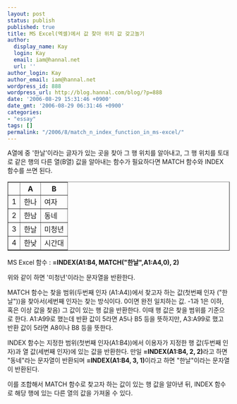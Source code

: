 ```yaml
---
layout: post
status: publish
published: true
title: MS Excel(엑셀)에서 값 찾아 위치 값 갖고놀기
author:
  display_name: Kay
  login: Kay
  email: iam@hannal.net
  url: ''
author_login: Kay
author_email: iam@hannal.net
wordpress_id: 888
wordpress_url: http://blog.hannal.com/blog/?p=888
date: '2006-08-29 15:31:46 +0900'
date_gmt: '2006-08-29 06:31:46 +0900'
categories:
- "essay"
tags: []
permalink: "/2006/8/match_n_index_function_in_ms-excel/"
---
```

<p>A열에 중 '한날'이라는 글자가 있는 곳을 찾아 그 행 위치를 알아내고, 그 행 위치를 토대로 같은 행의 다른 열(B열) 값을 알아내는 함수가 필요하다면 MATCH 함수와 INDEX 함수를 쓰면 된다.</p>
<table border="1">
<tr>
<th>&nbsp;</th>
<th>A</th>
<th>B</th>
</tr>
<tr>
<td>1</td>
<td>한나</td>
<td>여자</td>
</tr>
<tr>
<td>2</td>
<td>한남</td>
<td>동네</td>
</tr>
<tr>
<td>3</td>
<td>한날</td>
<td>미청년</td>
</tr>
<tr>
<td>4</td>
<td>한낮</td>
<td>시간대</td>
</tr>
</table>
<p>MS Excel 함수 : <strong>=INDEX(A1:B4, MATCH("한날",A1:A4,0), 2)</strong></p>
<p>위와 같이 하면 '미청년'이라는 문자열을 반환한다.</p>
<p>MATCH 함수는 찾을 범위(두번째 인자 (A1:A4))에서 찾고자 하는 값(첫번째 인자 ("한날"))을 찾아서(세번째 인자는 찾는 방식이다. 0이면 완전 일치하는 값. -1과 1은 이하, 혹은 이상 값을 찾음) 그 값이 있는 행 값을 반환한다. 이때 행 값은 찾을 범위를 기준으로 한다. A1:A99로 했는데 반환 값이 5라면 A5나 B5 등을 뜻하지만, A3:A99로 했고 반환 값이 5라면 A8이나 B8 등을 뜻한다.</p>
<p>INDEX 함수는 지정한 범위(첫번째 인자(A1:B4))에서 이용자가 지정한 행 값(두번째 인자)과 열 값(세번째 인자)에 있는 값을 반환한다. 만일 <strong>=INDEX(A1:B4, 2, 2)</strong>라고 하면 "동네"라는 문자열이 반환되며 <strong>=INDEX(A1:B4, 3, 1)</strong>이라고 하면 "한날"이라는 문자열이 반환된다.</p>
<p>이를 조합해서 MATCH 함수로 찾고자 하는 값이 있는 행 값을  알아낸 뒤, INDEX 함수로 해당 행에 있는 다른 열의 값을 가져올 수 있다.</p>

